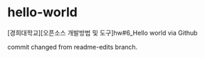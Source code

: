 # hello-world
[경희대학교][오픈소스 개발방법 및 도구]hw#6_Hello world via Github


commit changed from readme-edits branch.
